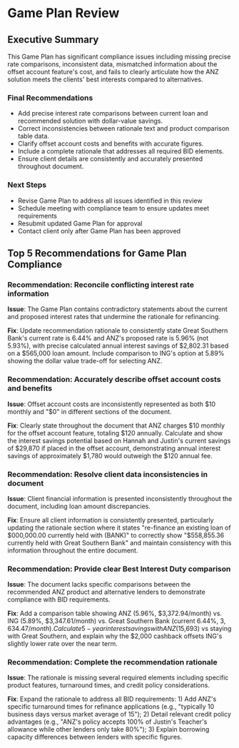 # Game Plan Review

## Executive Summary
This Game Plan has significant compliance issues including missing precise rate comparisons, inconsistent data, mismatched information about the offset account feature's cost, and fails to clearly articulate how the ANZ solution meets the clients' best interests compared to alternatives.

### Final Recommendations
* Add precise interest rate comparisons between current loan and recommended solution with dollar-value savings.
* Correct inconsistencies between rationale text and product comparison table data.
* Clarify offset account costs and benefits with accurate figures.
* Include a complete rationale that addresses all required BID elements.
* Ensure client details are consistently and accurately presented throughout document.

### Next Steps
* Revise Game Plan to address all issues identified in this review
* Schedule meeting with compliance team to ensure updates meet requirements
* Resubmit updated Game Plan for approval
* Contact client only after Game Plan has been approved

## Top 5 Recommendations for Game Plan Compliance

### Recommendation: Reconcile conflicting interest rate information

**Issue**: The Game Plan contains contradictory statements about the current and proposed interest rates that undermine the rationale for refinancing.

**Fix**: Update recommendation rationale to consistently state Great Southern Bank's current rate is 6.44% and ANZ's proposed rate is 5.96% (not 5.93%), with precise calculated annual interest savings of $2,802.31 based on a $565,000 loan amount. Include comparison to ING's option at 5.89% showing the dollar value trade-off for selecting ANZ.

### Recommendation: Accurately describe offset account costs and benefits

**Issue**: Offset account costs are inconsistently represented as both $10 monthly and "$0" in different sections of the document.

**Fix**: Clearly state throughout the document that ANZ charges $10 monthly for the offset account feature, totaling $120 annually. Calculate and show the interest savings potential based on Hannah and Justin's current savings of $29,870 if placed in the offset account, demonstrating annual interest savings of approximately $1,780 would outweigh the $120 annual fee.

### Recommendation: Resolve client data inconsistencies in document

**Issue**: Client financial information is presented inconsistently throughout the document, including loan amount discrepancies.

**Fix**: Ensure all client information is consistently presented, particularly updating the rationale section where it states "re-finance an existing loan of $000,000.00 currently held with (BANK)" to correctly show "$558,855.36 currently held with Great Southern Bank" and maintain consistency with this information throughout the entire document.

### Recommendation: Provide clear Best Interest Duty comparison

**Issue**: The document lacks specific comparisons between the recommended ANZ product and alternative lenders to demonstrate compliance with BID requirements.

**Fix**: Add a comparison table showing ANZ (5.96%, $3,372.94/month) vs. ING (5.89%, $3,347.61/month) vs. Great Southern Bank (current 6.44%, $3,634.47/month). Calculate 5-year interest savings with ANZ ($15,693) vs staying with Great Southern, and explain why the $2,000 cashback offsets ING's slightly lower rate over the near term.

### Recommendation: Complete the recommendation rationale

**Issue**: The rationale is missing several required elements including specific product features, turnaround times, and credit policy considerations.

**Fix**: Expand the rationale to address all BID requirements: 1) Add ANZ's specific turnaround times for refinance applications (e.g., "typically 10 business days versus market average of 15"); 2) Detail relevant credit policy advantages (e.g., "ANZ's policy accepts 100% of Justin's Teacher's allowance while other lenders only take 80%"); 3) Explain borrowing capacity differences between lenders with specific figures.